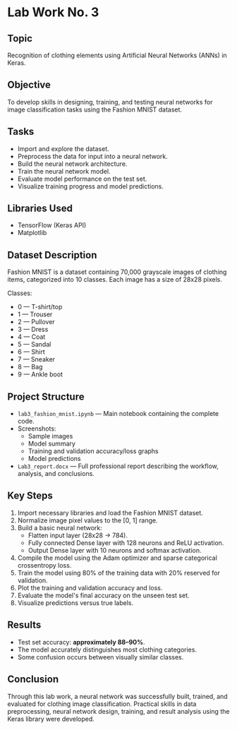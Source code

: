 # Lab Work No. 3

## Topic
Recognition of clothing elements using Artificial Neural Networks (ANNs) in Keras.

## Objective
To develop skills in designing, training, and testing neural networks for image classification tasks using the Fashion MNIST dataset.

## Tasks
- Import and explore the dataset.
- Preprocess the data for input into a neural network.
- Build the neural network architecture.
- Train the neural network model.
- Evaluate model performance on the test set.
- Visualize training progress and model predictions.

## Libraries Used
- TensorFlow (Keras API)
- Matplotlib

## Dataset Description
Fashion MNIST is a dataset containing 70,000 grayscale images of clothing items, categorized into 10 classes. Each image has a size of 28x28 pixels.

Classes:
- 0 — T-shirt/top
- 1 — Trouser
- 2 — Pullover
- 3 — Dress
- 4 — Coat
- 5 — Sandal
- 6 — Shirt
- 7 — Sneaker
- 8 — Bag
- 9 — Ankle boot

## Project Structure
- `lab3_fashion_mnist.ipynb` — Main notebook containing the complete code.
- Screenshots:
  - Sample images
  - Model summary
  - Training and validation accuracy/loss graphs
  - Model predictions
- `Lab3_report.docx` — Full professional report describing the workflow, analysis, and conclusions.

## Key Steps
1. Import necessary libraries and load the Fashion MNIST dataset.
2. Normalize image pixel values to the [0, 1] range.
3. Build a basic neural network:
   - Flatten input layer (28x28 → 784).
   - Fully connected Dense layer with 128 neurons and ReLU activation.
   - Output Dense layer with 10 neurons and softmax activation.
4. Compile the model using the Adam optimizer and sparse categorical crossentropy loss.
5. Train the model using 80% of the training data with 20% reserved for validation.
6. Plot the training and validation accuracy and loss.
7. Evaluate the model's final accuracy on the unseen test set.
8. Visualize predictions versus true labels.

## Results
- Test set accuracy: **approximately 88–90%**.
- The model accurately distinguishes most clothing categories.
- Some confusion occurs between visually similar classes.

## Conclusion
Through this lab work, a neural network was successfully built, trained, and evaluated for clothing image classification. Practical skills in data preprocessing, neural network design, training, and result analysis using the Keras library were developed.

